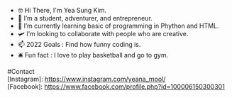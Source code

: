 - 🤓 Hi There, I'm Yea Sung Kim.
- 🌟 I’m a student, adventurer, and entrepreneur. 
- 🐌 I’m currently learning basic of programming in Phython and HTML. 
- 🛩️ I’m looking to collaborate with people who are creative. 
- 📫 2022 Goals : Find how funny coding is. 
- 🛎️ Fun fact : I love to play basketball and go to gym. 


#Contact
<br  />
[Instagram]: https://www.instagram.com/yeana_mool/
<br  />
[Facebook]: https://www.facebook.com/profile.php?id=100006150300301

<!---
yeasung240/yeasung240 is a ✨ special ✨ repository because its `README.md` (this file) appears on your GitHub profile.
You can click the Preview link to take a look at your changes.
--->
